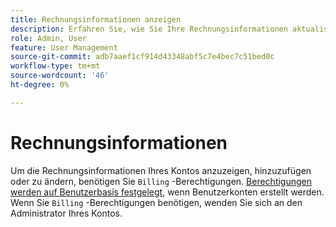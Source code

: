 ```yaml
---
title: Rechnungsinformationen anzeigen
description: Erfahren Sie, wie Sie Ihre Rechnungsinformationen aktualisieren können.
role: Admin, User
feature: User Management
source-git-commit: adb7aaef1cf914d43348abf5c7e4bec7c51bed0c
workflow-type: tm+mt
source-wordcount: '46'
ht-degree: 0%

---
```


# Rechnungsinformationen

Um die Rechnungsinformationen Ihres Kontos anzuzeigen, hinzuzufügen oder zu ändern, benötigen Sie `Billing` -Berechtigungen. [Berechtigungen werden auf Benutzerbasis festgelegt](../../administrator/user-management/user-management.md), wenn Benutzerkonten erstellt werden. Wenn Sie `Billing` -Berechtigungen benötigen, wenden Sie sich an den Administrator Ihres Kontos.
